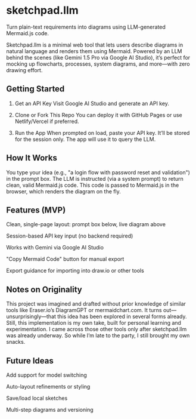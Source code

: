 # sketchpad.llm

Turn plain-text requirements into diagrams using LLM-generated Mermaid.js code.

Sketchpad.llm is a minimal web tool that lets users describe diagrams in natural language and renders them using Mermaid. Powered by an LLM behind the scenes (like Gemini 1.5 Pro via Google AI Studio), it’s perfect for mocking up flowcharts, processes, system diagrams, and more—with zero drawing effort.

## Getting Started

1. Get an API Key
Visit Google AI Studio and generate an API key.

2. Clone or Fork This Repo
You can deploy it with GitHub Pages or use Netlify/Vercel if preferred.

3. Run the App
When prompted on load, paste your API key. It’ll be stored for the session only. The app will use it to query the LLM.

## How It Works

You type your idea (e.g., "a login flow with password reset and validation") in the prompt box.
The LLM is instructed (via a system prompt) to return clean, valid Mermaid.js code.
This code is passed to Mermaid.js in the browser, which renders the diagram on the fly.

## Features (MVP)

Clean, single-page layout: prompt box below, live diagram above

Session-based API key input (no backend required)

Works with Gemini via Google AI Studio

"Copy Mermaid Code" button for manual export

Export guidance for importing into draw.io or other tools

## Notes on Originality

This project was imagined and drafted without prior knowledge of similar tools like Eraser.io’s DiagramGPT or mermaidchart.com. It turns out—unsurprisingly—that this idea has been explored in several forms already. Still, this implementation is my own take, built for personal learning and experimentation. I came across those other tools only after sketchpad.llm was already underway. So while I’m late to the party, I still brought my own snacks.

## Future Ideas

Add support for model switching

Auto-layout refinements or styling

Save/load local sketches

Multi-step diagrams and versioning
